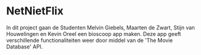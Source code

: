 # NetNietFlix
In dit project gaan de Studenten Melvin Giebels, Maarten de Zwart, Stijn van Houwelingen en Kevin Oreel een bioscoop app maken.
Deze app geeft verschillende functionaliteiten weer door middel van de 'The Movie Database' API.
